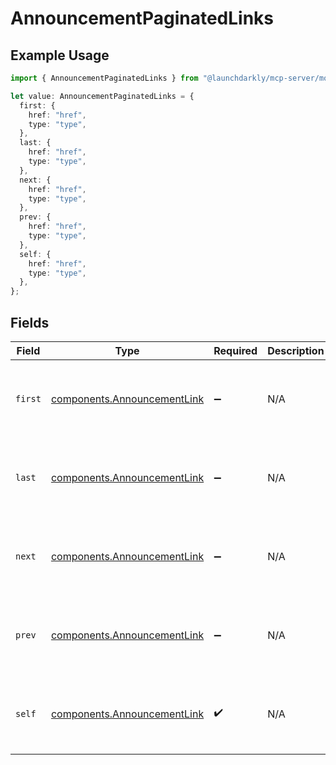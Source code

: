 # AnnouncementPaginatedLinks

## Example Usage

```typescript
import { AnnouncementPaginatedLinks } from "@launchdarkly/mcp-server/models/components";

let value: AnnouncementPaginatedLinks = {
  first: {
    href: "href",
    type: "type",
  },
  last: {
    href: "href",
    type: "type",
  },
  next: {
    href: "href",
    type: "type",
  },
  prev: {
    href: "href",
    type: "type",
  },
  self: {
    href: "href",
    type: "type",
  },
};
```

## Fields

| Field                                                                      | Type                                                                       | Required                                                                   | Description                                                                | Example                                                                    |
| -------------------------------------------------------------------------- | -------------------------------------------------------------------------- | -------------------------------------------------------------------------- | -------------------------------------------------------------------------- | -------------------------------------------------------------------------- |
| `first`                                                                    | [components.AnnouncementLink](../../models/components/announcementlink.md) | :heavy_minus_sign:                                                         | N/A                                                                        | {<br/>"href": "href",<br/>"type": "type"<br/>}                             |
| `last`                                                                     | [components.AnnouncementLink](../../models/components/announcementlink.md) | :heavy_minus_sign:                                                         | N/A                                                                        | {<br/>"href": "href",<br/>"type": "type"<br/>}                             |
| `next`                                                                     | [components.AnnouncementLink](../../models/components/announcementlink.md) | :heavy_minus_sign:                                                         | N/A                                                                        | {<br/>"href": "href",<br/>"type": "type"<br/>}                             |
| `prev`                                                                     | [components.AnnouncementLink](../../models/components/announcementlink.md) | :heavy_minus_sign:                                                         | N/A                                                                        | {<br/>"href": "href",<br/>"type": "type"<br/>}                             |
| `self`                                                                     | [components.AnnouncementLink](../../models/components/announcementlink.md) | :heavy_check_mark:                                                         | N/A                                                                        | {<br/>"href": "href",<br/>"type": "type"<br/>}                             |